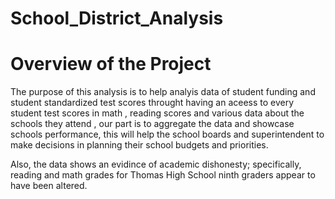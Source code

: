 # School_District_Analysis

# **Overview of the Project**

The purpose of this analysis is to help analyis data of student funding and student standardized test scores throught having an aceess to every student test scores in math , reading scores and various data about the schools they attend , our part is to aggregate the data and showcase schools performance, this will help the school boards and superintendent to make decisions in planning their school budgets and priorities.

Also, the data shows an evidince of academic dishonesty; specifically, reading and math grades for Thomas High School ninth graders appear to have been altered.

